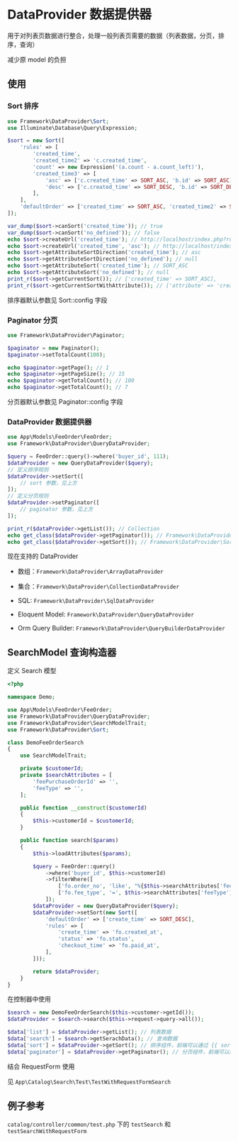 # DataProvider 数据提供器

用于对列表页数据进行整合，处理一般列表页需要的数据（列表数据，分页，排序，查询）

减少原 model 的负担

## 使用

### Sort 排序

```php
use Framework\DataProvider\Sort;
use Illuminate\Database\Query\Expression;

$sort = new Sort([
    'rules' => [
        'created_time',
        'created_time2' => 'c.created_time',
        'count' => new Expression('(a.count - a.count_left)'),
        'created_time3' => [
            'asc' => ['c.created_time' => SORT_ASC, 'b.id' => SORT_ASC],
            'desc' => ['c.created_time' => SORT_DESC, 'b.id' => SORT_DESC],
        ],
    ],
    'defaultOrder' => ['created_time' => SORT_ASC, 'created_time2' => SORT_DESC],
]);

var_dump($sort->canSort('created_time')); // true
var_dump($sort->canSort('no_defined')); // false
echo $sort->createUrl('created_time'); // http://localhost/index.php?route=account/order/feeOrder&sort=-created_time
echo $sort->createUrl('created_time', 'asc'); // http://localhost/index.php?route=account/order/feeOrder&sort=created_time
echo $sort->getAttributeSortDirection('created_time'); // asc
echo $sort->getAttributeSortDirection('no_defined'); // null
echo $sort->getAttributeSort('created_time'); // SORT_ASC
echo $sort->getAttributeSort('no_defined'); // null
print_r($sort->getCurrentSort()); // ['created_time' => SORT_ASC], 
print_r($sort->getCurrentSortWithAttribute()); // ['attribute' => 'created_time', 'sort' => SORT_ASC, 'direction' => 'asc'], 
```

排序器默认参数见 Sort::config 字段

### Paginator 分页

```php
use Framework\DataProvider\Paginator;

$paginator = new Paginator();
$paginator->setTotalCount(100);

echo $paginator->getPage(); // 1
echo $paginator->getPageSize(); // 15
echo $paginator->getTotalCount(); // 100
echo $paginator->getTotalCount(); // 7
```

分页器默认参数见 Paginator::config 字段

### DataProvider 数据提供器

```php
use App\Models\FeeOrder\FeeOrder;
use Framework\DataProvider\QueryDataProvider;

$query = FeeOrder::query()->where('buyer_id', 111);
$dataProvider = new QueryDataProvider($query);
// 定义排序规则
$dataProvider->setSort([
    // sort 参数，见上方
]);
// 定义分页规则
$dataProvider->setPaginator([
    // paginator 参数，见上方
]);

print_r($dataProvider->getList()); // Collection
echo get_class($dataProvider->getPaginator()); // Framework\DataProvider\Paginator
echo get_class($dataProvider->getSort()); // Framework\DataProvider\Sort
```

现在支持的 DataProvider

- 数组：`Framework\DataProvider\ArrayDataProvider`

- 集合：`Framework\DataProvider\CollectionDataProvider`

- SQL: `Framework\DataProvider\SqlDataProvider`

- Eloquent Model: `Framework\DataProvider\QueryDataProvider`

- Orm Query Builder: `Framework\DataProvider\QueryBuilderDataProvider`

## SearchModel 查询构造器

定义 Search 模型

```php
<?php

namespace Demo;

use App\Models\FeeOrder\FeeOrder;
use Framework\DataProvider\QueryDataProvider;
use Framework\DataProvider\SearchModelTrait;
use Framework\DataProvider\Sort;

class DemoFeeOrderSearch
{
    use SearchModelTrait;

    private $customerId;
    private $searchAttributes = [
        'feePurchaseOrderId' => '',
        'feeType' => '',
    ];

    public function __construct($customerId)
    {
        $this->customerId = $customerId;
    }

    public function search($params)
    {
        $this->loadAttributes($params);

        $query = FeeOrder::query()
            ->where('buyer_id', $this->customerId)
            ->filterWhere([
                ['fo.order_no', 'like', "%{$this->searchAttributes['feePurchaseOrderId']}%"],
                ['fo.fee_type', '=', $this->searchAttributes['feeType']],
            ]);
        $dataProvider = new QueryDataProvider($query);
        $dataProvider->setSort(new Sort([
            'defaultOrder' => ['create_time' => SORT_DESC],
            'rules' => [
                'create_time' => 'fo.created_at',
                'status' => 'fo.status',
                'checkout_time' => 'fo.paid_at',
            ],
        ]));

        return $dataProvider;
    }
}
```

在控制器中使用

```php
$search = new DemoFeeOrderSearch($this->customer->getId());
$dataProvider = $search->search($this->request->query->all());

$data['list'] = $dataProvider->getList(); // 列表数据
$data['search'] = $search->getSerachData(); // 查询数据
$data['sort'] = $dataProvider->getSort(); // 排序组件，前端可以通过 {{ sort.createUrl('created_time', 'asc') }} 等形式调用方法
$data['paginator'] = $dataProvider->getPaginator(); // 分页组件，前端可以通过 {{ paginator.getTotalCount() }} 等形式调用方法
```

结合 RequestForm 使用

见 `App\Catalog\Search\Test\TestWithRequestFormSearch`

## 例子参考

`catalog/controller/common/test.php` 下的 `testSearch` 和 `testSearchWithRequestForm`
